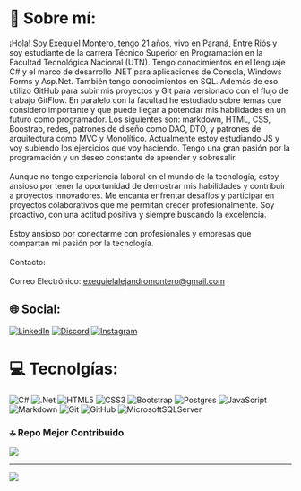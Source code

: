 # 💫 Sobre mí:
¡Hola! Soy Exequiel Montero, tengo 21 años, vivo en Paraná, Entre Riós y soy estudiante de la carrera Técnico Superior en Programación en la Facultad Tecnológica Nacional (UTN). Tengo conocimientos en el lenguaje C# y el marco de desarrollo .NET para aplicaciones de Consola, Windows Forms y Asp.Net. También tengo conocimientos en SQL. Además de eso utilizo GitHub para subir mis proyectos y Git para versionado con el flujo de trabajo GitFlow. En paralelo con la facultad he estudiado sobre temas que considero importante y que puede llegar a potenciar mis habilidades en un futuro como programador. Los siguientes son: markdown, HTML, CSS, Boostrap, redes, patrones de diseño como DAO, DTO, y patrones de arquitectura como MVC y Monolítico. Actualmente estoy estudiando JS y voy subiendo los ejercicios que voy haciendo.
Tengo una gran pasión por la programación y un deseo constante de aprender y sobresalir.<br><br>Aunque no tengo experiencia laboral en el mundo de la tecnología, estoy ansioso por tener la oportunidad de demostrar mis habilidades y contribuir a proyectos innovadores. Me encanta enfrentar desafíos y participar en proyectos colaborativos que me permitan crecer profesionalmente. Soy proactivo, con una actitud positiva y siempre buscando la excelencia.<br><br>Estoy ansioso por conectarme con profesionales y empresas que compartan mi pasión por la tecnología.<br><br>Contacto:<br><br>Correo Electrónico: exequielalejandromontero@gmail.com


## 🌐 Social:
[![LinkedIn](https://img.shields.io/badge/LinkedIn-%230077B5.svg?logo=linkedin&logoColor=white)](https://www.linkedin.com/in/exequiel-montero-b318b7227/) [![Discord](https://img.shields.io/badge/Discord-%237289DA.svg?logo=discord&logoColor=white)](https://discord.gg/Montero#3965) [![Instagram](https://img.shields.io/badge/Instagram-%23E4405F.svg?logo=Instagram&logoColor=white)](https://instagram.com/exee_montero) 

# 💻 Tecnolgías:
![C#](https://img.shields.io/badge/c%23-%23239120.svg?style=for-the-badge&logo=csharp&logoColor=white) ![.Net](https://img.shields.io/badge/.NET-5C2D91?style=for-the-badge&logo=.net&logoColor=white) ![HTML5](https://img.shields.io/badge/html5-%23E34F26.svg?style=for-the-badge&logo=html5&logoColor=white) ![CSS3](https://img.shields.io/badge/css3-%231572B6.svg?style=for-the-badge&logo=css3&logoColor=white) ![Bootstrap](https://img.shields.io/badge/bootstrap-%238511FA.svg?style=for-the-badge&logo=bootstrap&logoColor=white) ![Postgres](https://img.shields.io/badge/postgres-%23316192.svg?style=for-the-badge&logo=postgresql&logoColor=white) ![JavaScript](https://img.shields.io/badge/javascript-%23323330.svg?style=for-the-badge&logo=javascript&logoColor=%23F7DF1E) ![Markdown](https://img.shields.io/badge/markdown-%23000000.svg?style=for-the-badge&logo=markdown&logoColor=white) ![Git](https://img.shields.io/badge/git-%23F05033.svg?style=for-the-badge&logo=git&logoColor=white) ![GitHub](https://img.shields.io/badge/github-%23121011.svg?style=for-the-badge&logo=github&logoColor=white)
![MicrosoftSQLServer](https://img.shields.io/badge/Microsoft%20SQL%20Server-CC2927?style=for-the-badge&logo=microsoft%20sql%20server&logoColor=white)

### 🔝 Repo Mejor Contribuido
![](https://github-contributor-stats.vercel.app/api?username=ExequielMontero&limit=5&theme=tokyonight&combine_all_yearly_contributions=true)

---
[![](https://visitcount.itsvg.in/api?id=ExequielMontero&icon=8&color=0)](https://visitcount.itsvg.in)

<!-- Proudly created with GPRM ( https://gprm.itsvg.in ) -->
